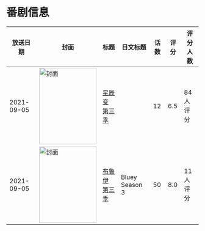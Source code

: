# 番剧信息

|放送日期|封面|标题|日文标题|话数|评分|评分人数|
|---|---|---|---|---|---|---|
|2021-09-05|<img src="//lain.bgm.tv/pic/cover/c/33/7c/307982_ZR8x9.jpg" alt="封面" style="width:150px;height:200px;object-fit:cover;">|[星辰变 第三季](https://bangumi.tv/subject/307982)||12|6.5|84人评分|
|2021-09-05|<img src="//lain.bgm.tv/pic/cover/c/bb/68/421357_g8F88.jpg" alt="封面" style="width:150px;height:200px;object-fit:cover;">|[布鲁伊 第三季](https://bangumi.tv/subject/421357)|Bluey Season 3|50|8.0|11人评分|

